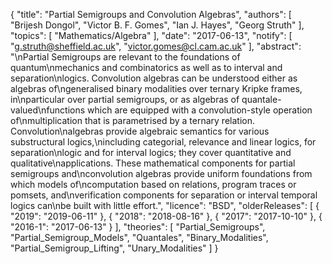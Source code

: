 {
    "title": "Partial Semigroups and Convolution Algebras",
    "authors": [
        "Brijesh Dongol",
        "Victor B. F. Gomes",
        "Ian J. Hayes",
        "Georg Struth"
    ],
    "topics": [
        "Mathematics/Algebra"
    ],
    "date": "2017-06-13",
    "notify": [
        "g.struth@sheffield.ac.uk",
        "victor.gomes@cl.cam.ac.uk"
    ],
    "abstract": "\nPartial Semigroups are relevant to the foundations of quantum\nmechanics and combinatorics as well as to interval and separation\nlogics. Convolution algebras can be understood either as algebras of\ngeneralised binary modalities over ternary Kripke frames, in\nparticular over partial semigroups, or as algebras of quantale-valued\nfunctions which are equipped with a convolution-style operation of\nmultiplication that is parametrised by a ternary relation. Convolution\nalgebras provide algebraic semantics for various substructural logics,\nincluding categorial, relevance and linear logics, for separation\nlogic and for interval logics; they cover quantitative and qualitative\napplications. These mathematical components for partial semigroups and\nconvolution algebras provide uniform foundations from which models of\ncomputation based on relations, program traces or pomsets, and\nverification components for separation or interval temporal logics can\nbe built with little effort.",
    "licence": "BSD",
    "olderReleases": [
        {
            "2019": "2019-06-11"
        },
        {
            "2018": "2018-08-16"
        },
        {
            "2017": "2017-10-10"
        },
        {
            "2016-1": "2017-06-13"
        }
    ],
    "theories": [
        "Partial_Semigroups",
        "Partial_Semigroup_Models",
        "Quantales",
        "Binary_Modalities",
        "Partial_Semigroup_Lifting",
        "Unary_Modalities"
    ]
}
